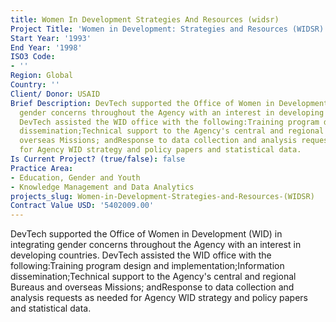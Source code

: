 ```yaml
---
title: Women In Development Strategies And Resources (widsr)
Project Title: 'Women in Development: Strategies and Resources (WIDSR)'
Start Year: '1993'
End Year: '1998'
ISO3 Code:
- ''
Region: Global
Country: ''
Client/ Donor: USAID
Brief Description: DevTech supported the Office of Women in Development (WID) in integrating
  gender concerns throughout the Agency with an interest in developing countries.
  DevTech assisted the WID office with the following:Training program design and implementation;Information
  dissemination;Technical support to the Agency's central and regional Bureaus and
  overseas Missions; andResponse to data collection and analysis requests as needed
  for Agency WID strategy and policy papers and statistical data.
Is Current Project? (true/false): false
Practice Area:
- Education, Gender and Youth
- Knowledge Management and Data Analytics
projects_slug: Women-in-Development-Strategies-and-Resources-(WIDSR)
Contract Value USD: '5402009.00'
---
```


DevTech supported the Office of Women in Development (WID) in integrating gender concerns throughout the Agency with an interest in developing countries. DevTech assisted the WID office with the following:Training program design and implementation;Information dissemination;Technical support to the Agency's central and regional Bureaus and overseas Missions; andResponse to data collection and analysis requests as needed for Agency WID strategy and policy papers and statistical data.
